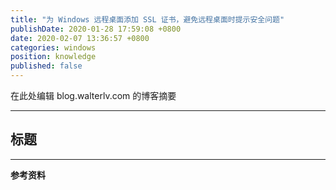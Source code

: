 ```yaml
---
title: "为 Windows 远程桌面添加 SSL 证书，避免远程桌面时提示安全问题"
publishDate: 2020-01-28 17:59:08 +0800
date: 2020-02-07 13:36:57 +0800
categories: windows
position: knowledge
published: false
---
```


在此处编辑 blog.walterlv.com 的博客摘要

---

<div id="toc"></div>

## 标题

---

**参考资料**